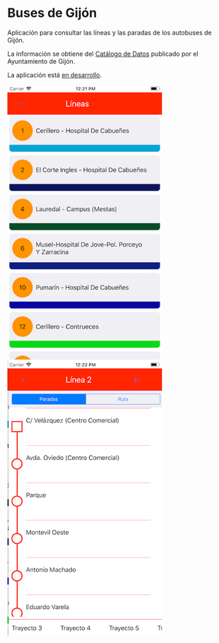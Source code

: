 # Buses de Gijón

Aplicación para consultar las líneas y las paradas de los autobuses de Gijón.

La información se obtiene del [Catálogo de Datos](https://transparencia.gijon.es/page/1808-catalogo-de-datos) publicado por el Ayuntamiento de Gijón.

La aplicación está [en desarrollo](https://github.com/copanonga/BusesGijon/projects/1).

![picture](Capturas/ListadoLineas.png) ![picture](Capturas/Linea.png)
